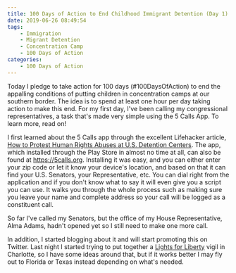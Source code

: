```yaml
---
title: 100 Days of Action to End Childhood Immigrant Detention (Day 1)
date: 2019-06-26 08:49:54
tags: 
    - Immigration 
    - Migrant Detention
    - Concentration Camp
    - 100 Days of Action
categories:
    - 100 Days of Action
---
```

Today I pledge to take action for 100 days (#100DaysOfAction) to end the appalling conditions of putting children in concentration camps at our southern border.  The idea is to spend at least one hour per day taking action to make this end.  For my first day, I've been calling my congressional representatives, a task that's made very simple using the 5 Calls App.  To learn more, read on!

<!--more-->

I first learned about the 5 Calls app through the excellent Lifehacker article, [How to Protest Human Rights Abuses at U.S. Detention Centers](https://lifehacker.com/how-to-protest-human-rights-abuses-at-u-s-detention-ce-1835731469).  The app, which installed through the Play Store in almost no time at all, can also be found at https://5calls.org.  Installing it was easy, and you can either enter your zip code or let it know your device's location, and based on that it can find your U.S. Senators, your Representative, etc. You can dial right from the application and if you don't know what to say it will even give you a script you can use.  It walks you through the whole process such as making sure you leave your name and complete address so your call will be logged as a constituent call.  

So far I've called my Senators, but the office of my House Representative, Alma Adams, hadn't opened yet so I still need to make one more call.  

In addition, I started blogging about it and will start promoting this on Twitter.  Last night I started trying to put together a [Lights for Liberty](https://lightsforliberty.org) vigil in Charlotte, so I have some ideas around that, but if it works better I may fly out to Florida or Texas instead depending on what's needed.
